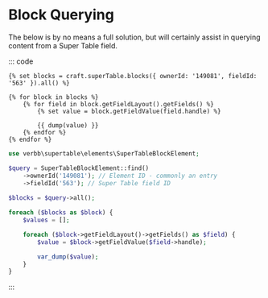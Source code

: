 # Block Querying

The below is by no means a full solution, but will certainly assist in querying content from a Super Table field.

::: code
```twig
{% set blocks = craft.superTable.blocks({ ownerId: '149081', fieldId: '563' }).all() %}

{% for block in blocks %}
    {% for field in block.getFieldLayout().getFields() %}
        {% set value = block.getFieldValue(field.handle) %}

        {{ dump(value) }}
    {% endfor %}
{% endfor %}
```

```php
use verbb\supertable\elements\SuperTableBlockElement;

$query = SuperTableBlockElement::find()
    ->ownerId('149081'); // Element ID - commonly an entry
    ->fieldId('563'); // Super Table field ID
    
$blocks = $query->all();

foreach ($blocks as $block) {
    $values = [];

    foreach ($block->getFieldLayout()->getFields() as $field) {
        $value = $block->getFieldValue($field->handle);

        var_dump($value);
    }
}
```
:::
